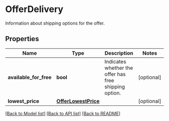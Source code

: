 # OfferDelivery

Information about shipping options for the offer.
## Properties
Name | Type | Description | Notes
------------ | ------------- | ------------- | -------------
**available_for_free** | **bool** | Indicates whether the offer has free shipping option. | [optional] 
**lowest_price** | [**OfferLowestPrice**](OfferLowestPrice.md) |  | [optional] 

[[Back to Model list]](../README.md#documentation-for-models) [[Back to API list]](../README.md#documentation-for-api-endpoints) [[Back to README]](../README.md)


